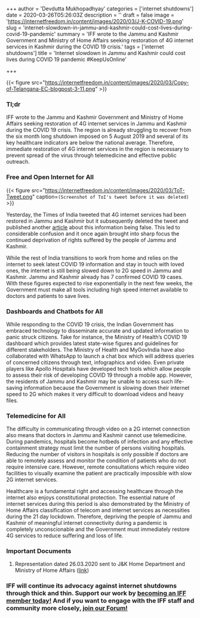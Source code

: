 +++
author = 'Devdutta Mukhopadhyay'
categories = ['internet shutdowns']
date = 2020-03-26T05:26:03Z
description = ''
draft = false
image = 'https://internetfreedom.in/content/images/2020/03/J-K-COVID-19.png'
slug = 'internet-slowdown-in-jammu-and-kashmir-could-cost-lives-during-covid-19-pandemic'
summary = 'IFF wrote to the Jammu and Kashmir Government and Ministry of Home Affairs seeking restoration of 4G internet services in Kashmir during the COVID 19 crisis.'
tags = ['internet shutdowns']
title = 'Internet slowdown in Jammu and Kashmir could cost lives during COVID 19 pandemic #KeepUsOnline'

+++


{{< figure src="https://internetfreedom.in/content/images/2020/03/Copy-of-Telangana-EC-blogpost-3-11.png" >}}

### Tl;dr

IFF wrote to the Jammu and Kashmir Government and Ministry of Home Affairs seeking restoration of 4G internet services in Jammu and Kashmir during the COVID 19 crisis. The region is already struggling to recover from the six month long shutdown imposed on 5 August 2019 and several of its key healthcare indicators are below the national average. Therefore, immediate restoration of 4G internet services in the region is necessary to prevent spread of the virus through telemedicine and effective public outreach.

### Free and Open Internet for All

{{< figure src="https://internetfreedom.in/content/images/2020/03/ToT-Tweet.png" caption=`(Screenshot of ToI's tweet before it was deleted)` >}}

Yesterday, the Times of India tweeted that 4G internet services had been restored in Jammu and Kashmir but it subsequently deleted the tweet and published another [article](https://timesofindia.indiatimes.com/times-fact-check/news/fake-alert-order-claiming-4g-internet-to-be-restored-in-jammu-alone-is-fake/articleshow/74814962.cms) about this information being false. This led to considerable confusion and it once again brought into sharp focus the continued deprivation of rights suffered by the people of Jammu and Kashmir.

While the rest of India transitions to work from home and relies on the internet to seek latest COVID 19 information and stay in touch with loved ones, the internet is still being slowed down to 2G speed in Jammu and Kashmir.  Jammu and Kashmir already has 7 confirmed COVID 19 cases. With these figures expected to rise exponentially in the next few weeks, the Government must make all tools including high speed internet available to doctors and patients to save lives.

### Dashboards and Chatbots for All

While responding to the COVID 19 crisis, the Indian Government has embraced technology to disseminate accurate and updated information to panic struck citizens. Take for instance, the Ministry of Health’s COVID 19 dashboard which provides latest state-wise figures and guidelines for different stakeholders. The Ministry of Health and MyGovIndia have also collaborated with WhatsApp to launch a chat box which will address queries of concerned citizens through text, infographics and video. Even private players like Apollo Hospitals have developed tech tools which allow people to assess their risk of developing COVID 19 through a mobile app. However, the residents of Jammu and Kashmir may be unable to access such life-saving information because the Government is slowing down their internet speed to 2G which makes it very difficult to download videos and heavy files.

### Telemedicine for All

The difficulty in communicating through video on a 2G internet connection also means that doctors in Jammu and Kashmir cannot use telemedicine. During pandemics, hospitals become hotbeds of infection and any effective containment strategy must limit the number of persons visiting hospitals. Reducing the number of visitors in hospitals is only possible if doctors are able to remotely assess and monitor the condition of patients who do not require intensive care. However, remote consultations which require video facilities to visually examine the patient are practically impossible with slow 2G internet services.

Healthcare is a fundamental right and accessing healthcare through the internet also enjoys constitutional protection. The essential nature of internet services during this period is also demonstrated by the Ministry of Home Affairs classification of telecom and internet services as necessities during the 21 day lockdown. Therefore, depriving the people of Jammu and Kashmir of meaningful internet connectivity during a pandemic is completely unconscionable and the Government must immediately restore 4G services to reduce suffering and loss of life.

### Important Documents

1. Representation dated 26.03.2020 sent to J&K Home Department and Ministry of Home Affairs ([link](https://drive.google.com/file/d/1f6vpJ0BrYwNc_ljSY40TlHfGsYLbh7EU/view?usp=sharing))

### IFF will continue its advocacy against internet shutdowns through thick and thin. Support our work by [becoming an IFF member today!](https://internetfreedom.in/donate/) And if you want to engage with the IFF staff and community more closely, [join our Forum!](https://forum.internetfreedom.in)



